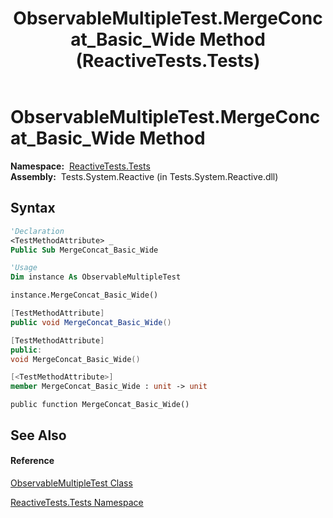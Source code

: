 ﻿---
title: ObservableMultipleTest.MergeConcat_Basic_Wide Method  (ReactiveTests.Tests)
TOCTitle: MergeConcat_Basic_Wide Method
ms:assetid: M:ReactiveTests.Tests.ObservableMultipleTest.MergeConcat_Basic_Wide
ms:mtpsurl: https://msdn.microsoft.com/en-us/library/reactivetests.tests.observablemultipletest.mergeconcat_basic_wide(v=VS.103)
ms:contentKeyID: 36619607
ms.date: 06/28/2011
mtps_version: v=VS.103
f1_keywords:
- ReactiveTests.Tests.ObservableMultipleTest.MergeConcat_Basic_Wide
dev_langs:
- CSharp
- JScript
- VB
- FSharp
- c++
---

# ObservableMultipleTest.MergeConcat\_Basic\_Wide Method

**Namespace:**  [ReactiveTests.Tests](hh289046\(v=vs.103\).md)  
**Assembly:**  Tests.System.Reactive (in Tests.System.Reactive.dll)

## Syntax

``` vb
'Declaration
<TestMethodAttribute> _
Public Sub MergeConcat_Basic_Wide
```

``` vb
'Usage
Dim instance As ObservableMultipleTest

instance.MergeConcat_Basic_Wide()
```

``` csharp
[TestMethodAttribute]
public void MergeConcat_Basic_Wide()
```

``` c++
[TestMethodAttribute]
public:
void MergeConcat_Basic_Wide()
```

``` fsharp
[<TestMethodAttribute>]
member MergeConcat_Basic_Wide : unit -> unit 
```

``` jscript
public function MergeConcat_Basic_Wide()
```

## See Also

#### Reference

[ObservableMultipleTest Class](hh303586\(v=vs.103\).md)

[ReactiveTests.Tests Namespace](hh289046\(v=vs.103\).md)

